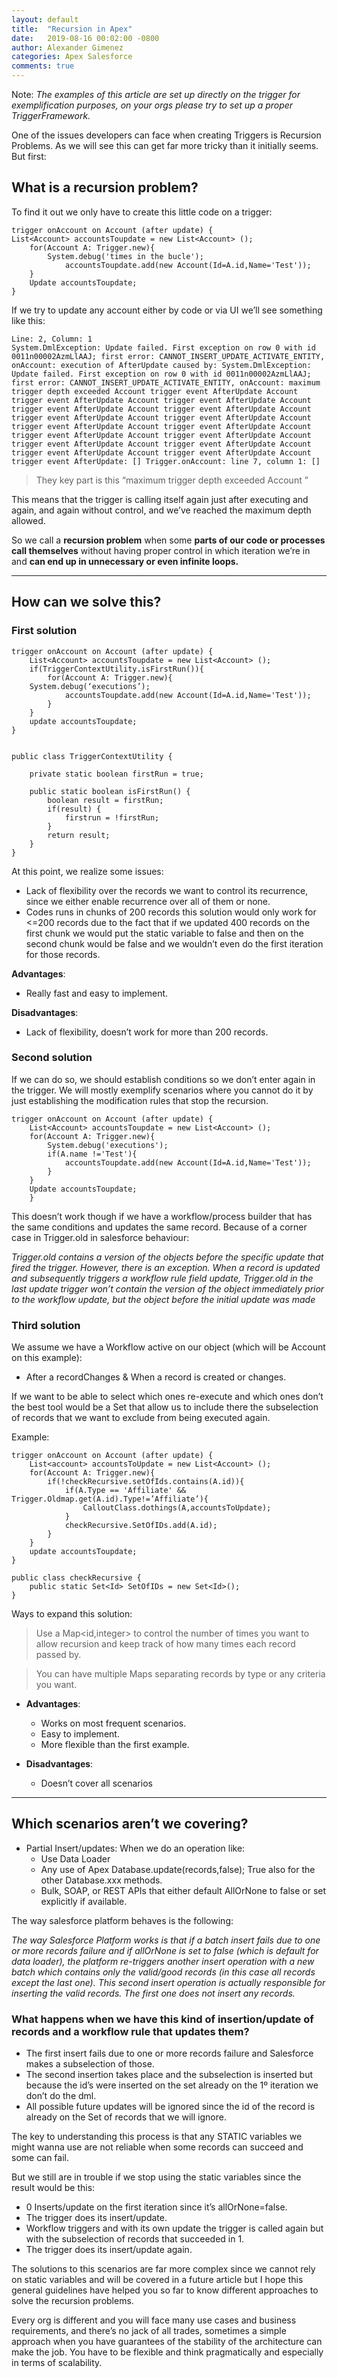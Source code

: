 ```yaml
---
layout: default
title:  "Recursion in Apex"
date:   2019-08-16 00:02:00 -0800
author: Alexander Gimenez
categories: Apex Salesforce
comments: true
---
```


Note: *The examples of this article are set up directly on the trigger for exemplification purposes, on your orgs please try to set up a proper  TriggerFramework.*

One of the issues developers can face when creating Triggers is Recursion Problems. As we will see this can get far more tricky than it initially seems. But first:
## What is a recursion problem?


To find it out we only have to create this little code on a trigger:

```
trigger onAccount on Account (after update) {
List<Account> accountsToupdate = new List<Account> ();
    for(Account A: Trigger.new){
        System.debug('times in the bucle');
            accountsToupdate.add(new Account(Id=A.id,Name='Test'));       
    }
    Update accountsToupdate;
}
```
If we try to update any account either by code or via UI we’ll see something like this:
```
Line: 2, Column: 1
System.DmlException: Update failed. First exception on row 0 with id 0011n00002AzmLlAAJ; first error: CANNOT_INSERT_UPDATE_ACTIVATE_ENTITY, onAccount: execution of AfterUpdate caused by: System.DmlException: Update failed. First exception on row 0 with id 0011n00002AzmLlAAJ; first error: CANNOT_INSERT_UPDATE_ACTIVATE_ENTITY, onAccount: maximum trigger depth exceeded Account trigger event AfterUpdate Account trigger event AfterUpdate Account trigger event AfterUpdate Account trigger event AfterUpdate Account trigger event AfterUpdate Account trigger event AfterUpdate Account trigger event AfterUpdate Account trigger event AfterUpdate Account trigger event AfterUpdate Account trigger event AfterUpdate Account trigger event AfterUpdate Account trigger event AfterUpdate Account trigger event AfterUpdate Account trigger event AfterUpdate Account trigger event AfterUpdate Account trigger event AfterUpdate: [] Trigger.onAccount: line 7, column 1: []
```
> They key part is this “maximum trigger depth exceeded Account ” 

This means that the trigger is calling itself again just after executing and again, and again without control, and we’ve reached the maximum depth allowed.

So we call a **recursion problem** when some **parts of our code or processes call themselves** without having proper control in which iteration we’re in and **can end up in unnecessary or even infinite loops.**

***

## How can we solve this? 
### First solution
```
trigger onAccount on Account (after update) {
    List<Account> accountsToupdate = new List<Account> ();
    if(TriggerContextUtility.isFirstRun()){
        for(Account A: Trigger.new){
	System.debug(‘executions’);
            accountsToupdate.add(new Account(Id=A.id,Name='Test'));  
        }   
    }
    update accountsToupdate;
}


public class TriggerContextUtility {

    private static boolean firstRun = true;

    public static boolean isFirstRun() {
        boolean result = firstRun;
        if(result) {
            firstrun = !firstRun;
        }
        return result;
    }
}
```
At this point, we realize some issues:
* Lack of flexibility over the records we want to control its recurrence, since we either enable recurrence over all of them or none.
* Codes runs in chunks of 200 records this solution would only work for <=200 records due to the fact that if we updated 400 records on the first chunk we would put the static variable to false and then on the second chunk would be false and we wouldn’t even do the first iteration for those records.

**Advantages**: 
* Really fast and easy to implement.

**Disadvantages**: 
* Lack of flexibility, doesn’t work for more than 200 records.

### Second solution
If we can do so, we should establish conditions so we don’t enter again in the trigger. We will mostly exemplify scenarios where you cannot do it by just establishing the modification rules that stop the recursion.
```
trigger onAccount on Account (after update) {
    List<Account> accountsToupdate = new List<Account> ();
    for(Account A: Trigger.new){
        System.debug('executions');
        if(A.name !='Test'){
            accountsToupdate.add(new Account(Id=A.id,Name='Test'));       
        }
    }
    Update accountsToupdate;
    }
```
This doesn’t work though if we have a workflow/process builder that has the same conditions and updates the same record. Because of a corner case in Trigger.old in salesforce behaviour:

*Trigger.old contains a version of the objects before the specific update that fired the trigger. However, there is an exception. When a record is updated and subsequently triggers a workflow rule field update, Trigger.old in the last update trigger won’t contain the version of the object immediately prior to the workflow update, but the object before the initial update was made*

### Third solution
We assume we have a Workflow active on our object (which will be Account on this example):
- After a recordChanges & When a record is created or changes.

If we want to be able to select which ones re-execute and which ones don’t the best tool would be a Set<Id> that allow us to include there the subselection of records that we want to exclude from being executed again.

Example:
```
trigger onAccount on Account (after update) {
    List<account> accountsToUpdate = new List<Account> ();
    for(Account A: Trigger.new){
        if(!checkRecursive.setOfIds.contains(A.id)){
            if(A.Type == 'Affiliate' && Trigger.Oldmap.get(A.id).Type!=’Affiliate’){
                CalloutClass.dothings(A,accountsToUpdate);
            }
            checkRecursive.SetOfIDs.add(A.id);
        }
    }
    update accountsToupdate;
}

public class checkRecursive {
    public static Set<Id> SetOfIDs = new Set<Id>();
}

```
Ways to expand this solution:

> Use a Map<id,integer> to control the number of times you want to allow recursion and keep track of how many times each record passed by.

> You can have multiple Maps separating records by type or any criteria you want.

* **Advantages**: 
   * Works on most frequent scenarios.
   * Easy to implement.
   * More flexible than the first example.

* **Disadvantages**:
    * Doesn’t cover all scenarios
***
## Which scenarios aren’t we covering?

* Partial Insert/updates: When we do an operation like:
   * Use Data Loader
   * Any use of Apex Database.update(records,false); True also for the other Database.xxx methods.
   * Bulk, SOAP, or REST APIs that either default AllOrNone to false or set explicitly if available.

The way salesforce platform behaves is the following:

*The way Salesforce Platform works is that if a batch insert fails due to one or more records failure and if allOrNone is set to false (which is default for data loader), the platform re-triggers another insert operation with a new batch which contains only the valid/good records (in this case all records except the last one). This second insert operation is actually responsible for inserting the valid records. The first one does not insert any records.* 

### What happens when we have this kind of insertion/update of records and a workflow rule that updates them?

- The first insert fails due to one or more records failure and Salesforce makes a subselection of those.
- The second insertion takes place and the subselection is inserted but because the id’s were inserted on the set already on the 1º iteration we don’t do the dml.
- All possible future updates will be ignored since the id of the record is already on the Set<id> of records that we will ignore.


The key to understanding this process is that any STATIC variables we might wanna use are not reliable when some records can succeed and some can fail.

But we still are in trouble if we stop using the static variables since the result would be this:

- 0 Inserts/update on the first iteration since it’s allOrNone=false.
- The trigger does its insert/update.
- Workflow triggers and with its own update the trigger is called again but with the subselection of records that succeeded in 1.
- The trigger does its insert/update again.

The solutions to this scenarios are far more complex since we cannot rely on static variables and will be covered in a future article but I hope this general guidelines have helped you so far to know different approaches to solve the recursion problems.

Every org is different and you will face many use cases and business requirements, and there’s no jack of all trades, sometimes a simple approach when you have guarantees of the stability of the architecture can make the job. You have to be flexible and think pragmatically and especially in terms of scalability.  

